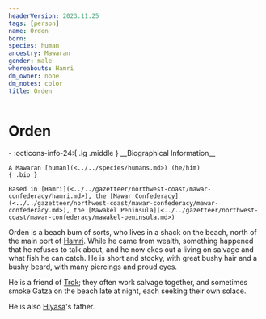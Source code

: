 ```yaml
---
headerVersion: 2023.11.25
tags: [person]
name: Orden
born:
species: human
ancestry: Mawaran
gender: male
whereabouts: Hamri
dm_owner: none
dm_notes: color
title: Orden
---
```

# Orden
<div class="grid cards ext-narrow-margin ext-one-column" markdown>
- :octicons-info-24:{ .lg .middle } __Biographical Information__

    A Mawaran [human](<../../species/humans.md>) (he/him)  
    { .bio }

    Based in [Hamri](<../../gazetteer/northwest-coast/mawar-confederacy/hamri.md>), the [Mawar Confederacy](<../../gazetteer/northwest-coast/mawar-confederacy/mawar-confederacy.md>), the [Mawakel Peninsula](<../../gazetteer/northwest-coast/mawar-confederacy/mawakel-peninsula.md>)
</div>


Orden is a beach bum of sorts, who lives in a shack on the beach,  north of the main port of [Hamri](<../../gazetteer/northwest-coast/mawar-confederacy/hamri.md>). While he came from wealth, something happened that he refuses to talk about, and he now ekes out a living on salvage and what fish he can catch. He is short and stocky, with great bushy hair and a bushy beard, with many piercings and proud eyes. 

He is a friend of [Trok](<../pcs/mawar/trok.md>); they often work salvage together, and sometimes smoke Gatza on the beach late at night, each seeking their own solace. 

He is also [Hiyasa](<./hiyasa.md>)'s father. 